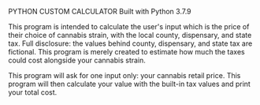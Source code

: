 PYTHON CUSTOM CALCULATOR
Built with Python 3.7.9

This program is intended to calculate the user's input which is the price of their choice of cannabis strain, with the local county, dispensary, and state tax. Full disclosure: the values behind county, dispensary, and state tax are fictional. This program is merely created to estimate how much the taxes could cost alongside your cannabis strain.

This program will ask for one input only: your cannabis retail price. This program will then calculate your value with the built-in tax values and print your total cost. 
